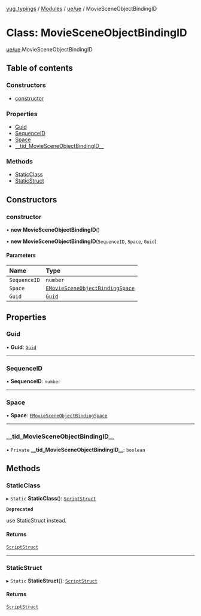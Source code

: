 [yug_typings](../README.md) / [Modules](../modules.md) / [ue/ue](../modules/ue_ue.md) / MovieSceneObjectBindingID

# Class: MovieSceneObjectBindingID

[ue/ue](../modules/ue_ue.md).MovieSceneObjectBindingID

## Table of contents

### Constructors

- [constructor](ue_ue.MovieSceneObjectBindingID.md#constructor)

### Properties

- [Guid](ue_ue.MovieSceneObjectBindingID.md#guid)
- [SequenceID](ue_ue.MovieSceneObjectBindingID.md#sequenceid)
- [Space](ue_ue.MovieSceneObjectBindingID.md#space)
- [\_\_tid\_MovieSceneObjectBindingID\_\_](ue_ue.MovieSceneObjectBindingID.md#__tid_moviesceneobjectbindingid__)

### Methods

- [StaticClass](ue_ue.MovieSceneObjectBindingID.md#staticclass)
- [StaticStruct](ue_ue.MovieSceneObjectBindingID.md#staticstruct)

## Constructors

### constructor

• **new MovieSceneObjectBindingID**()

• **new MovieSceneObjectBindingID**(`SequenceID`, `Space`, `Guid`)

#### Parameters

| Name | Type |
| :------ | :------ |
| `SequenceID` | `number` |
| `Space` | [`EMovieSceneObjectBindingSpace`](../enums/ue_ue.EMovieSceneObjectBindingSpace.md) |
| `Guid` | [`Guid`](ue_ue_s.Guid.md) |

## Properties

### Guid

• **Guid**: [`Guid`](ue_ue_s.Guid.md)

___

### SequenceID

• **SequenceID**: `number`

___

### Space

• **Space**: [`EMovieSceneObjectBindingSpace`](../enums/ue_ue.EMovieSceneObjectBindingSpace.md)

___

### \_\_tid\_MovieSceneObjectBindingID\_\_

• `Private` **\_\_tid\_MovieSceneObjectBindingID\_\_**: `boolean`

## Methods

### StaticClass

▸ `Static` **StaticClass**(): [`ScriptStruct`](ue_ue.ScriptStruct.md)

**`Deprecated`**

use StaticStruct instead.

#### Returns

[`ScriptStruct`](ue_ue.ScriptStruct.md)

___

### StaticStruct

▸ `Static` **StaticStruct**(): [`ScriptStruct`](ue_ue.ScriptStruct.md)

#### Returns

[`ScriptStruct`](ue_ue.ScriptStruct.md)
